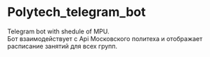 # Polytech_telegram_bot
Telegram bot with shedule of MPU.<br>
Бот взаимодействует с Api Московского политеха и отображает расписание занятий для всех групп.
